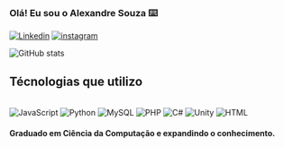 ### Olá! Eu sou o Alexandre Souza ⌨️

[![Linkedin](	https://img.shields.io/badge/LinkedIn-0077B5?style=for-the-badge&logo=linkedin&logoColor=white)](https://www.linkedin.com/in/carlos-alexandre-silva-384826282/)
[![instagram](	https://img.shields.io/badge/Instagram-E4405F?style=for-the-badge&logo=instagram&logoColor=white)](https://www.instagram.com/ale11br/)

![ GitHub stats](https://github-readme-stats.vercel.app/api?username=GunTsy&show_icons=true&theme=tokyonight)

## Técnologias que utilizo

<div style="display: inline_block"><br/>
 <img aling="center" alt= "JavaScript" src="https://img.shields.io/badge/JavaScript-323330?style=for-the-badge&logo=javascript&logoColor=F7DF1E">
 <img aling="center" alt= "Python" src="https://img.shields.io/badge/Python-14354C?style=for-the-badge&logo=python&logoColor=white">
 <img aling="center" alt= "MySQL" src="https://img.shields.io/badge/MySQL-00000F?style=for-the-badge&logo=mysql&logoColor=white">
 <img aling="center" alt= "PHP" src="https://img.shields.io/badge/PHP-777BB4?style=for-the-badge&logo=php&logoColor=white">
 <img aling="center" alt= "C#" src="https://img.shields.io/badge/C%23-239120?style=for-the-badge&logo=c-sharp&logoColor=white">
 <img aling="center" alt= "Unity" src="https://img.shields.io/badge/Unity-100000?style=for-the-badge&logo=unity&logoColor=white">
  <img aling="center" alt= "HTML" src="https://img.shields.io/badge/HTML5-E34F26?style=for-the-badge&logo=html5&logoColor=white">
</div>

#### Graduado em Ciência da Computação e expandindo o conhecimento.
